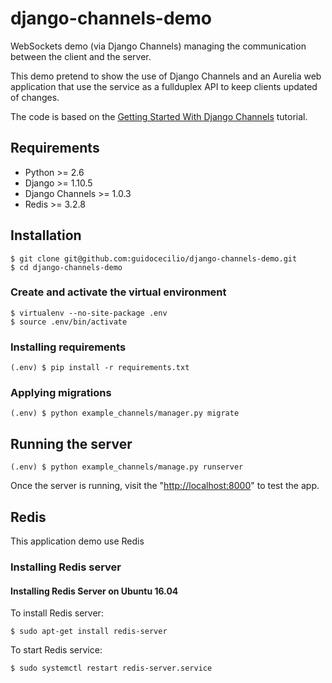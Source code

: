 # django-channels-demo
WebSockets demo (via Django Channels) managing the communication between the client and the server.

This demo pretend to show the use of Django Channels and an Aurelia web application that use the service as 
a fullduplex API to keep clients updated of changes.

The code is based on the [Getting Started With Django Channels](https://realpython.com/blog/python/getting-started-with-django-channels/)
tutorial.

## Requirements
* Python >= 2.6
* Django >= 1.10.5
* Django Channels >= 1.0.3
* Redis >= 3.2.8


## Installation

```shell
$ git clone git@github.com:guidocecilio/django-channels-demo.git
$ cd django-channels-demo
```

### Create and activate the virtual environment
```shell
$ virtualenv --no-site-package .env
$ source .env/bin/activate
```
### Installing requirements
```shell
(.env) $ pip install -r requirements.txt
```

### Applying migrations
```shell
(.env) $ python example_channels/manager.py migrate
```

## Running the server
```shell
(.env) $ python example_channels/manage.py runserver
```
Once the server is running, visit the "[http://localhost:8000](http://localhost:8000)" to test the app.

## Redis
This application demo use Redis

### Installing Redis server
#### Installing Redis Server on Ubuntu 16.04
To install Redis server:
```shell
$ sudo apt-get install redis-server
```

To start Redis service:
```shell
$ sudo systemctl restart redis-server.service
```









